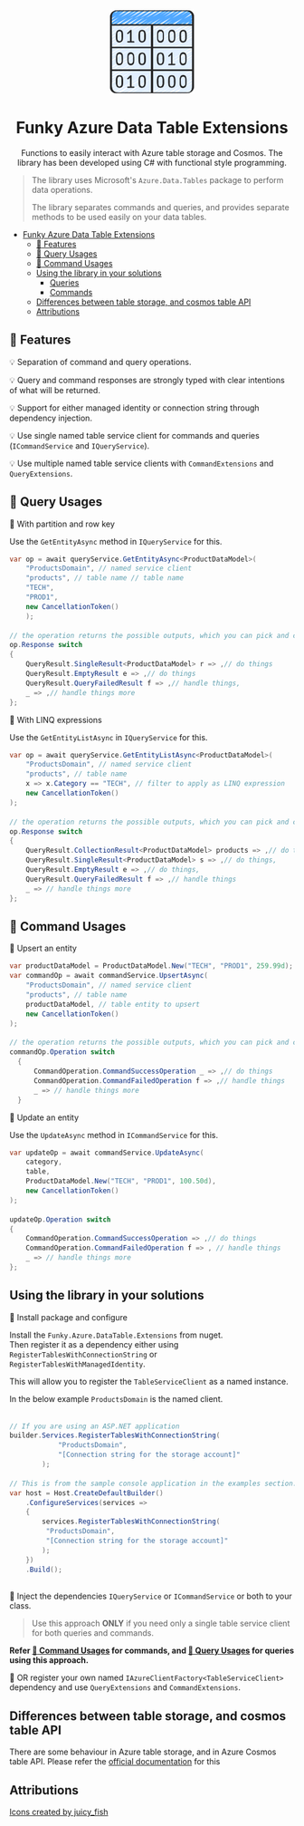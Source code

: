 ﻿<!-- markdownlint-disable MD033 MD041 -->
<div align="center">

<img src="data-table.png" alt="TypedSpark.NET" width="150px"/>

# Funky Azure Data Table Extensions

Functions to easily interact with Azure table storage and Cosmos. The library has been developed using C# with functional style programming.

</div>

> The library uses Microsoft's `Azure.Data.Tables` package to perform data operations.</p>
> The library separates commands and queries, and provides separate methods to be used easily on your data tables.

<!-- TOC -->
* [Funky Azure Data Table Extensions](#funky-azure-data-table-extensions)
  * [:tada: Features](#tada-features)
  * [:tada: Query Usages](#tada-query-usages)
  * [:tada: Command Usages](#tada-command-usages)
  * [Using the library in your solutions](#using-the-library-in-your-solutions)
    * [Queries](#queries)
    * [Commands](#commands)
  * [Differences between table storage, and cosmos table API](#differences-between-table-storage-and-cosmos-table-api)
  * [Attributions](#attributions)
<!-- TOC -->

## :tada: Features

:bulb: Separation of command and query operations.

:bulb: Query and command responses are strongly typed with clear intentions of what will be returned.

:bulb: Support for either managed identity or connection string through dependency injection.

:bulb: Use single named table service client for commands and queries (`ICommandService` and `IQueryService`).

:bulb: Use multiple named table service clients with `CommandExtensions` and `QueryExtensions`.

## :tada: Query Usages

:high_brightness: With partition and row key

Use the `GetEntityAsync` method in `IQueryService` for this.
```csharp
var op = await queryService.GetEntityAsync<ProductDataModel>(
    "ProductsDomain", // named service client
    "products", // table name // table name
    "TECH",
    "PROD1",
    new CancellationToken()
    );

// the operation returns the possible outputs, which you can pick and choose to operate on.
op.Response switch
{
    QueryResult.SingleResult<ProductDataModel> r => ,// do things
    QueryResult.EmptyResult e => ,// do things        
    QueryResult.QueryFailedResult f => ,// handle things,
    _ => ,// handle things more
};
```

:high_brightness: With LINQ expressions

Use the `GetEntityListAsync` in `IQueryService` for this.

```csharp
var op = await queryService.GetEntityListAsync<ProductDataModel>(
    "ProductsDomain", // named service client
    "products", // table name
    x => x.Category == "TECH", // filter to apply as LINQ expression
    new CancellationToken()
);

// the operation returns the possible outputs, which you can pick and choose to operate on.
op.Response switch
{
    QueryResult.CollectionResult<ProductDataModel> products => ,// do things,
    QueryResult.SingleResult<ProductDataModel> s => ,// do things,
    QueryResult.EmptyResult e => ,// do things,             
    QueryResult.QueryFailedResult f => ,// handle things
    _ => // handle things more
};
```

## :tada: Command Usages

:high_brightness: Upsert an entity

```csharp
var productDataModel = ProductDataModel.New("TECH", "PROD1", 259.99d);
var commandOp = await commandService.UpsertAsync(
    "ProductsDomain", // named service client
    "products", // table name
    productDataModel, // table entity to upsert
    new CancellationToken()
);

// the operation returns the possible outputs, which you can pick and choose to operate on.
commandOp.Operation switch
  {
      CommandOperation.CommandSuccessOperation _ => ,// do things
      CommandOperation.CommandFailedOperation f => ,// handle things
      _ => // handle things more
  }
```

:high_brightness: Update an entity

Use the `UpdateAsync` method in `ICommandService` for this.

```csharp
var updateOp = await commandService.UpdateAsync(
    category,
    table,
    ProductDataModel.New("TECH", "PROD1", 100.50d),
    new CancellationToken()
);

updateOp.Operation switch
{
    CommandOperation.CommandSuccessOperation => ,// do things
    CommandOperation.CommandFailedOperation f => , // handle things
    _ => // handle things more
};
```
## Using the library in your solutions

:high_brightness: Install package and configure

Install the `Funky.Azure.DataTable.Extensions` from nuget. </br>
Then register it as a dependency either using `RegisterTablesWithConnectionString` or `RegisterTablesWithManagedIdentity`. </p>

This will allow you to register the `TableServiceClient` as a named instance. </p>
In the below example `ProductsDomain` is the named client.

```csharp

// If you are using an ASP.NET application
builder.Services.RegisterTablesWithConnectionString(
            "ProductsDomain",
            "[Connection string for the storage account]"
        );

// This is from the sample console application in the examples section.
var host = Host.CreateDefaultBuilder()
    .ConfigureServices(services =>
    {
        services.RegisterTablesWithConnectionString(
         "ProductsDomain",
         "[Connection string for the storage account]"
        );
    })
    .Build();
    
```

:high_brightness: Inject the dependencies `IQueryService` or `ICommandService` or both to your class.
> Use this approach **ONLY** if you need only a single table service client for both queries and commands.

**Refer [:tada: Command Usages](#tada-command-usages) for commands, and [:tada: Query Usages](#tada-query-usages) for queries using this approach.**

:high_brightness: OR register your own named `IAzureClientFactory<TableServiceClient>` dependency and use `QueryExtensions` and `CommandExtensions`.

## Differences between table storage, and cosmos table API
There are some behaviour in Azure table storage, and in Azure Cosmos table API. Please refer the [official documentation](https://learn.microsoft.com/en-us/azure/cosmos-db/table/table-api-faq#where-is-api-for-table-not-identical-with-azure-table-storage-behavior-) for this

## Attributions

[Icons created by juicy_fish](https://www.flaticon.com/free-icon/data-table_3575798)


